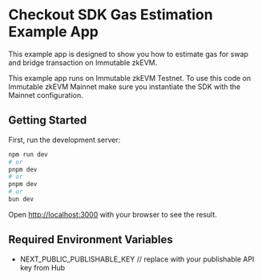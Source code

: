 # Checkout SDK Gas Estimation Example App

This example app is designed to show you how to estimate gas for swap and bridge transaction on Immutable zkEVM. 

This example app runs on Immutable zkEVM Testnet. To use this code on Immutable zkEVM Mainnet make sure you instantiate the SDK with the Mainnet configuration.
## Getting Started

First, run the development server:

```bash
npm run dev
# or
pnpm dev
# or
pnpm dev
# or
bun dev
```

Open [http://localhost:3000](http://localhost:3000) with your browser to see the result.

## Required Environment Variables

- NEXT_PUBLIC_PUBLISHABLE_KEY // replace with your publishable API key from Hub